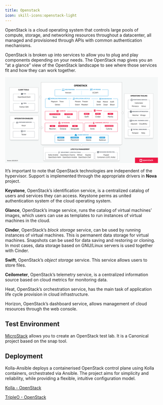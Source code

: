 ```yaml
---
title: Openstack
icon: skill-icons:openstack-light
---
```


OpenStack is a cloud operating system that controls large pools of compute, storage, and networking resources
throughout a datacenter, all managed and provisioned through APIs with common authentication mechanisms.

OpenStack is broken up into services to allow you to plug and play components depending on your needs.
The OpenStack map gives you an “at a glance” view of the OpenStack landscape
to see where those services fit and how they can work together.

![Architecture](./openstack/architecture.png)

It’s important to note that OpenStack technologies are independent of the hypervisor.
Support is implemented through the appropriate drivers in **Nova** project.

**Keystone**, OpenStack’s identification service, is a centralized catalog of users and services they can access.
Keystone perms as united authentication system of the cloud operating system.

**Glance**, OpenStack’s image service, runs the catalog of virtual machines’ images,
which users can use as templates to run instances of virtual machines in the cloud.

**Cinder**, OpenStack’s _block storage_ service, can be used by running instances of virtual machines.
This is permanent data storage for virtual machines.
Snapshots can be used for data saving and restoring or cloning.
In most cases, data storage based on GNU/Linux servers is used together with Cinder.

**Swift**, OpenStack’s _object storage_ service. This service allows users to store files.

**Ceilometer**, OpenStack’s telemetry service, is a centralized information source based on cloud metrics for monitoring data.

Heat, OpenStack’s orchestration service, has the main task of application life cycle provision in cloud infrastructure.

Horizon, OpenStack’s dashboard service, allows management of cloud resources through the web console.

## Test Environment

[MicroStack](https://microstack.run/) allows you to create an OpenStack test lab. It is a Canonical project based on the snap tool.

## Deployment

Kolla-Ansible deploys a containerised OpenStack control plane using Kolla containers, orchestrated via Ansible. The project aims for simplicity and reliability, while providing a flexible, intuitive configuration model.

[Kolla - OpenStack](https://wiki.openstack.org/wiki/Kolla)

[TripleO - OpenStack](https://wiki.openstack.org/wiki/TripleO)
